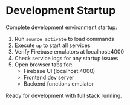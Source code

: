 # Development Startup

Complete development environment startup:

1. Run `source activate` to load commands
2. Execute `up` to start all services
3. Verify Firebase emulators at localhost:4000
4. Check service logs for any startup issues
5. Open browser tabs for:
   - Firebase UI (localhost:4000)
   - Frontend dev server
   - Backend functions emulator

Ready for development with full stack running.